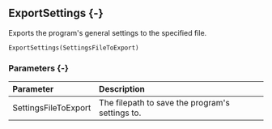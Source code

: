## ExportSettings {-}

Exports the program's general settings to the specified file.

```{sql}
ExportSettings(SettingsFileToExport)
```

### Parameters {-}

**Parameter** | **Description**
| :-- | :-- |
SettingsFileToExport | The filepath to save the program's settings to.